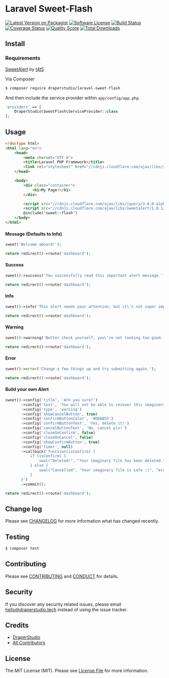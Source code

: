 # Laravel Sweet-Flash

[![Latest Version on Packagist][ico-version]][link-packagist]
[![Software License][ico-license]](LICENSE.md)
[![Build Status][ico-travis]][link-travis]
[![Coverage Status][ico-scrutinizer]][link-scrutinizer]
[![Quality Score][ico-code-quality]][link-code-quality]
[![Total Downloads][ico-downloads]][link-downloads]

## Install

### Requirements

[SweetAlert](http://t4t5.github.io/sweetalert/) by [t4t5](https://github.com/t4t5)

Via Composer

``` bash
$ composer require draperstudio/laravel-sweet-flash
```

And then include the service provider within `app/config/app.php`.

``` php
'providers' => [
    DraperStudio\SweetFlash\ServiceProvider::class
];
```

## Usage


```html
<!doctype html>
<html lang="en">
    <head>
        <meta charset="UTF-8">
        <title>Laravel PHP Framework</title>
        <link rel="stylesheet" href="//cdnjs.cloudflare.com/ajax/libs/sweetalert/1.0.1/sweetalert.min.css">
    </head>

    <body>
        <div class="container">
            <h1>My Page!</h1>
        </div>

        <script src="//cdnjs.cloudflare.com/ajax/libs/jquery/3.0.0-alpha1/jquery.min.js"></script>
        <script src="//cdnjs.cloudflare.com/ajax/libs/sweetalert/1.0.1/sweetalert.min.js"></script>
        @include('sweet::flash')
    </body>
</html>

```

#### Message (Defaults to Info)
``` php
sweet('Welcome aboard!');

return redirect()->route('dashboard');
```

#### Success
``` php
sweet()->success('You successfully read this important alert message.');

return redirect()->route('dashboard');
```

#### Info

``` php
sweet()->info('This alert needs your attention, but it\'s not super important.');

return redirect()->route('dashboard');
```

#### Warning
``` php
sweet()->warning('Better check yourself, you\'re not looking too good.');

return redirect()->route('dashboard');
```

#### Error

``` php
sweet()->error('Change a few things up and try submitting again.');

return redirect()->route('dashboard');
```

#### Build your own Alert
``` php
sweet()->config('title', 'Are you sure?')
       ->config('text', 'You will not be able to recover this imaginary file!')
       ->config('type', 'warning')
       ->config('showCancelButton', true)
       ->config('confirmButtonColor', '#DD6B55')
       ->config('confirmButtonText', 'Yes, delete it!')
       ->config('cancelButtonText', 'No, cancel plx!')
       ->config('closeOnConfirm', false)
       ->config('closeOnCancel', false)
       ->config('showConfirmButton', true)
       ->config('timer', null)
       ->callback('function(isConfirm) {
           if (isConfirm) {
               swal("Deleted!", "Your imaginary file has been deleted.", "success");
           } else {
               swal("Cancelled", "Your imaginary file is safe :)", "error");
           }
       }')
       ->commit();

return redirect()->route('dashboard');
```

## Change log

Please see [CHANGELOG](CHANGELOG.md) for more information what has changed recently.

## Testing

``` bash
$ composer test
```

## Contributing

Please see [CONTRIBUTING](.github/CONTRIBUTING.md) and [CONDUCT](CONDUCT.md) for details.

## Security

If you discover any security related issues, please email hello@draperstudio.tech instead of using the issue tracker.

## Credits

- [DraperStudio][link-author]
- [All Contributors][link-contributors]

## License

The MIT License (MIT). Please see [License File](LICENSE.md) for more information.

[ico-version]: https://img.shields.io/packagist/v/DraperStudio/laravel-sweet-flash.svg?style=flat-square
[ico-license]: https://img.shields.io/badge/license-MIT-brightgreen.svg?style=flat-square
[ico-travis]: https://img.shields.io/travis/DraperStudio/Laravel-Sweet-Flash/master.svg?style=flat-square
[ico-scrutinizer]: https://img.shields.io/scrutinizer/coverage/g/DraperStudio/laravel-sweet-flash.svg?style=flat-square
[ico-code-quality]: https://img.shields.io/scrutinizer/g/DraperStudio/laravel-sweet-flash.svg?style=flat-square
[ico-downloads]: https://img.shields.io/packagist/dt/DraperStudio/laravel-sweet-flash.svg?style=flat-square

[link-packagist]: https://packagist.org/packages/DraperStudio/laravel-sweet-flash
[link-travis]: https://travis-ci.org/DraperStudio/Laravel-Sweet-Flash
[link-scrutinizer]: https://scrutinizer-ci.com/g/DraperStudio/laravel-sweet-flash/code-structure
[link-code-quality]: https://scrutinizer-ci.com/g/DraperStudio/laravel-sweet-flash
[link-downloads]: https://packagist.org/packages/DraperStudio/laravel-sweet-flash
[link-author]: https://github.com/DraperStudio
[link-contributors]: ../../contributors
